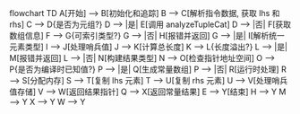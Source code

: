 flowchart TD
    A[开始] --> B[初始化和追踪]
    B --> C[解析指令数据, 获取 lhs 和 rhs]
    C --> D{是否为元组?}
    D --> |是| E[调用 analyzeTupleCat]
    D --> |否| F[获取数组信息]
    F --> G{可索引类型?}
    G --> |否| H[报错并返回]
    G --> |是| I[解析统一元素类型]
    I --> J[处理哨兵值]
    J --> K[计算总长度]
    K --> L{长度溢出?}
    L --> |是| M[报错并返回]
    L --> |否| N[构建结果类型]
    N --> O[检查指针地址空间]
    O --> P{是否为编译时已知值?}
    P --> |是| Q[生成常量数组]
    P --> |否| R[运行时处理]
    R --> S[分配内存]
    S --> T[复制 lhs 元素]
    T --> U[复制 rhs 元素]
    U --> V[处理哨兵值存储]
    V --> W[返回结果指针]
    Q --> X[返回常量结果]
    E --> Y[结束]
    H --> Y
    M --> Y
    X --> Y
    W --> Y
